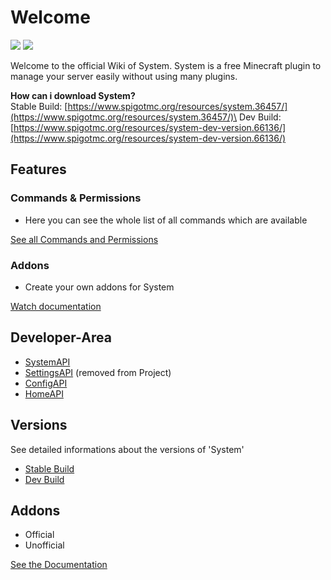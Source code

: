 # Welcome

[![](https://jitpack.io/v/phans11/System_Code.svg)](https://jitpack.io/#phans11/System_Code) [![](https://jitci.com/gh/phans11/System_Code/svg)](https://jitci.com/gh/phans11/System_Code)

Welcome to the official Wiki of System. System is a free Minecraft plugin to manage your server easily without using many plugins.

**How can i download System?**\
Stable Build: [https://www.spigotmc.org/resources/system.36457/](https://www.spigotmc.org/resources/system.36457/)\
Dev Build: [https://www.spigotmc.org/resources/system-dev-version.66136/](https://www.spigotmc.org/resources/system-dev-version.66136/)

## Features

### Commands & Permissions

* Here you can see the whole list of all commands which are available

[See all Commands and Permissions](./#commands-and-permissions)

### Addons

* Create your own addons for System

[Watch documentation](broken-reference/)

## Developer-Area

* [SystemAPI](for-developers/systemapi.md)
* [SettingsAPI](broken-reference) (removed from Project)
* [ConfigAPI](for-developers/configapi.md)
* [HomeAPI](for-developers/homeapi.md)

## Versions

See detailed informations about the versions of 'System'

* [Stable Build](versions/stable-build.md)
* [Dev Build](versions/dev-build.md)

## Addons

* Official
* Unofficial

[See the Documentation](broken-reference/)
